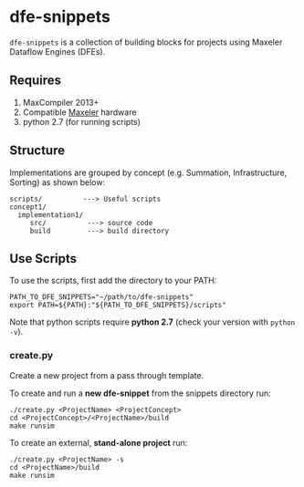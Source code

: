 # dfe-snippets

`dfe-snippets` is a collection of building blocks for projects using Maxeler Dataflow Engines (DFEs).

## Requires

1. MaxCompiler 2013+
2. Compatible [Maxeler](http://www.maxeler.com/products/) hardware
3. python 2.7 (for running scripts)

## Structure

Implementations are grouped by concept (e.g. Summation, Infrastructure, Sorting) as shown below:

```
scripts/          ---> Useful scripts  
concept1/
  implementation1/
     src/          ---> source code
     build         ---> build directory
```

## Use Scripts

To use the scripts, first add the directory to your PATH:

```
PATH_TO_DFE_SNIPPETS="~/path/to/dfe-snippets"
export PATH=${PATH}:"${PATH_TO_DFE_SNIPPETS}/scripts"
```

Note that python scripts require __python 2.7__ (check your version with `python -v`).

### create.py

Create a new project from a pass through template.

To create and run a __new dfe-snippet__ from the snippets directory run:
```
./create.py <ProjectName> <ProjectConcept>
cd <ProjectConcept>/<ProjectName>/build
make runsim
```

To create an external, __stand-alone project__ run:

```
./create.py <ProjectName> -s
cd <ProjectName>/build
make runsim
```
